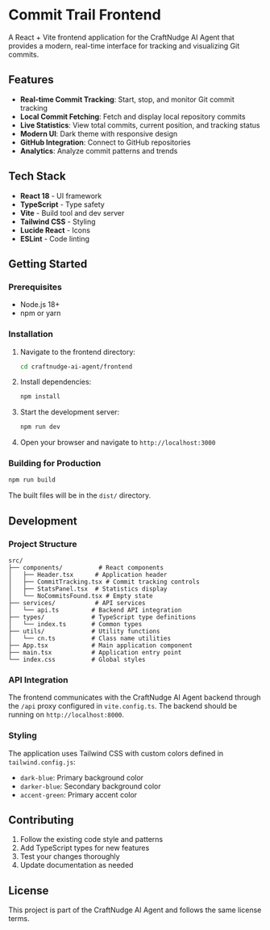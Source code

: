 # Commit Trail Frontend

A React + Vite frontend application for the CraftNudge AI Agent that provides a modern, real-time interface for tracking and visualizing Git commits.

## Features

- **Real-time Commit Tracking**: Start, stop, and monitor Git commit tracking
- **Local Commit Fetching**: Fetch and display local repository commits
- **Live Statistics**: View total commits, current position, and tracking status
- **Modern UI**: Dark theme with responsive design
- **GitHub Integration**: Connect to GitHub repositories
- **Analytics**: Analyze commit patterns and trends

## Tech Stack

- **React 18** - UI framework
- **TypeScript** - Type safety
- **Vite** - Build tool and dev server
- **Tailwind CSS** - Styling
- **Lucide React** - Icons
- **ESLint** - Code linting

## Getting Started

### Prerequisites

- Node.js 18+ 
- npm or yarn

### Installation

1. Navigate to the frontend directory:
   ```bash
   cd craftnudge-ai-agent/frontend
   ```

2. Install dependencies:
   ```bash
   npm install
   ```

3. Start the development server:
   ```bash
   npm run dev
   ```

4. Open your browser and navigate to `http://localhost:3000`

### Building for Production

```bash
npm run build
```

The built files will be in the `dist/` directory.

## Development

### Project Structure

```
src/
├── components/          # React components
│   ├── Header.tsx      # Application header
│   ├── CommitTracking.tsx # Commit tracking controls
│   ├── StatsPanel.tsx  # Statistics display
│   └── NoCommitsFound.tsx # Empty state
├── services/           # API services
│   └── api.ts         # Backend API integration
├── types/             # TypeScript type definitions
│   └── index.ts       # Common types
├── utils/             # Utility functions
│   └── cn.ts          # Class name utilities
├── App.tsx            # Main application component
├── main.tsx           # Application entry point
└── index.css          # Global styles
```

### API Integration

The frontend communicates with the CraftNudge AI Agent backend through the `/api` proxy configured in `vite.config.ts`. The backend should be running on `http://localhost:8000`.

### Styling

The application uses Tailwind CSS with custom colors defined in `tailwind.config.js`:
- `dark-blue`: Primary background color
- `darker-blue`: Secondary background color  
- `accent-green`: Primary accent color

## Contributing

1. Follow the existing code style and patterns
2. Add TypeScript types for new features
3. Test your changes thoroughly
4. Update documentation as needed

## License

This project is part of the CraftNudge AI Agent and follows the same license terms.
